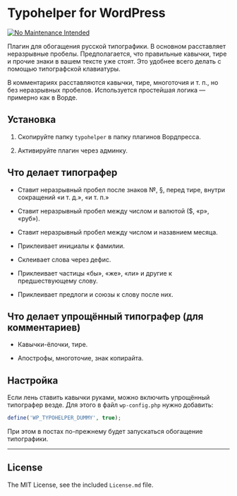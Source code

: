 # Typohelper for WordPress

[![No Maintenance Intended](http://unmaintained.tech/badge.svg)](http://unmaintained.tech/)

Плагин для обогащения русской типографики. В основном расставляет неразрывные пробелы. Предполагается, что правильные кавычки, тире и прочие знаки в вашем тексте уже стоят. Это удобнее всего делать с помощью типографской клавиатуры.

В комментариях расставляются кавычки, тире, многоточия и т. п., но без неразрывных пробелов. Используется простейшая логика — примерно как в Ворде.


## Установка

1. Скопируйте папку `typohelper` в папку плагинов Вордпресса.

2. Активируйте плагин через админку.


## Что делает типографер

* Ставит неразрывный пробел после знаков №, §, перед тире, внутри сокращений «и т. д.», «и т. п.»

* Ставит неразрывный пробел между числом и валютой ($, «р», «руб»).

* Ставит неразрывный пробел между числом и назавнием месяца.

* Приклеивает инициалы к фамилии.

* Склеивает слова через дефис.

* Приклеивает частицы «бы», «же», «ли» и другие к предшествующему слову.

* Приклеивает предлоги и союзы к слову после них.


## Что делает упрощённый типографер (для комментариев)

* Кавычки-ёлочки, тире.

* Апострофы, многоточие, знак копирайта.


## Настройка

Если лень ставить кавычки руками, можно включить упрощённый типографер везде. Для этого в файл `wp-config.php` нужно добавить:

```php
define('WP_TYPOHELPER_DUMMY', true);
```

При этом в постах по-прежнему будет запускаться обогащение типографики.


---

## License

The MIT License, see the included `License.md` file.
